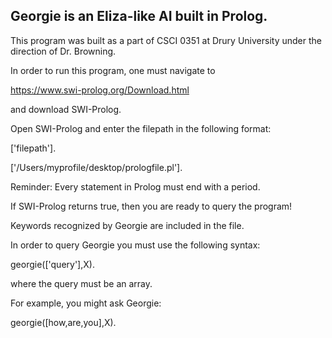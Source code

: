 ## Georgie is an Eliza-like AI built in Prolog.
This program was built as a part of CSCI 0351 at Drury University under the direction of Dr. Browning.

In order to run this program, one must navigate to 

https://www.swi-prolog.org/Download.html

and download SWI-Prolog.

Open SWI-Prolog and enter the filepath in the following format:

['filepath'].

['/Users/myprofile/desktop/prologfile.pl'].

Reminder: Every statement in Prolog must end with a period.

If SWI-Prolog returns true, then you are ready to query the program!

Keywords recognized by Georgie are included in the file.

In order to query Georgie you must use the following syntax:

georgie(['query'],X).

where the query must be an array.

For example, you might ask Georgie:

georgie([how,are,you],X).



